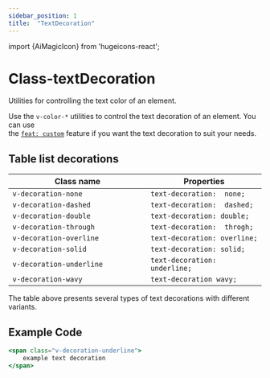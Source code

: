 ```yaml
---
sidebar_position: 1
title:  "TextDecoration"
---
```


import {AiMagicIcon} from 'hugeicons-react';

# Class-textDecoration <AiMagicIcon className='icon' />

Utilities for controlling the text color of an element.

Use the `v-color-*` utilities to control the text decoration of an element.
You can use <br /> the [`feat: custom`](/docs/Core-Features/V-custom.md) feature if you want the text decoration to suit your needs.

## Table list decorations

| Class name  | Properties |
|---------------------|-------------------|
| `v-decoration-none		`      | `text-decoration:  none;` | 
| `v-decoration-dashed		`     | `text-decoration:  dashed;` | 
| `v-decoration-double		`     | `text-decoration: double;`| 
| `v-decoration-through			`     | `text-decoration:  throgh;`| 
| `v-decoration-overline			`     | `text-decoration: overline;`| 
| `v-decoration-solid			`     | `text-decoration: solid;`| 
| `v-decoration-underline			`     | `text-decoration: underline;`| 
| `v-decoration-wavy			`     | `text-decoration wavy;`| 

The table above presents several types of text decorations with different variants.

## Example Code
``` jsx title="index.html"
<span class="v-decoration-underline"> 	
    example text decoration 
</span>
```